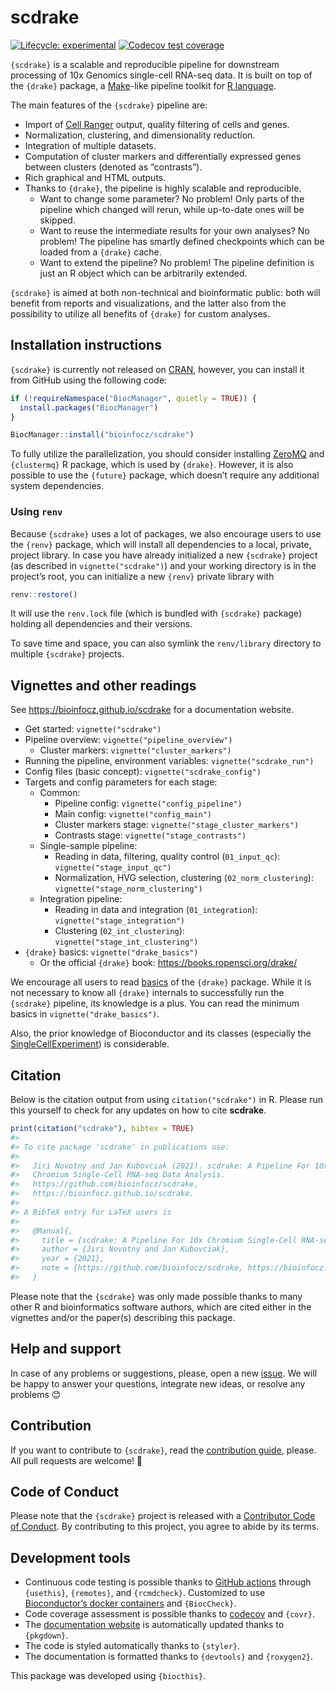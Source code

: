 
# scdrake

[![Lifecycle:
experimental](https://img.shields.io/badge/lifecycle-experimental-orange.svg)](https://lifecycle.r-lib.org/articles/stages.html#experimental)
[![Codecov test
coverage](https://codecov.io/gh/gorgitko/bioinfocz/branch/main/graph/badge.svg)](https://codecov.io/gh/bioinfocz/scdrake?branch=main)

`{scdrake}` is a scalable and reproducible pipeline for downstream
processing of 10x Genomics single-cell RNA-seq data. It is built on top
of the `{drake}` package, a
[Make](https://www.gnu.org/software/make/)-like pipeline toolkit for [R
language](https://www.r-project.org/).

The main features of the `{scdrake}` pipeline are:

-   Import of [Cell
    Ranger](https://support.10xgenomics.com/single-cell-gene-expression/software/pipelines/latest/what-is-cell-ranger)
    output, quality filtering of cells and genes.
-   Normalization, clustering, and dimensionality reduction.
-   Integration of multiple datasets.
-   Computation of cluster markers and differentially expressed genes
    between clusters (denoted as “contrasts”).
-   Rich graphical and HTML outputs.
-   Thanks to `{drake}`, the pipeline is highly scalable and
    reproducible.
    -   Want to change some parameter? No problem! Only parts of the
        pipeline which changed will rerun, while up-to-date ones will be
        skipped.
    -   Want to reuse the intermediate results for your own analyses? No
        problem! The pipeline has smartly defined checkpoints which can
        be loaded from a `{drake}` cache.
    -   Want to extend the pipeline? No problem! The pipeline definition
        is just an R object which can be arbitrarily extended.

`{scdrake}` is aimed at both non-technical and bioinformatic public:
both will benefit from reports and visualizations, and the latter also
from the possibility to utilize all benefits of `{drake}` for custom
analyses.

## Installation instructions

`{scdrake}` is currently not released on
[CRAN](http://cran.r-project.org/), however, you can install it from
GitHub using the following code:

``` r
if (!requireNamespace("BiocManager", quietly = TRUE)) {
  install.packages("BiocManager")
}

BiocManager::install("bioinfocz/scdrake")
```

To fully utilize the parallelization, you should consider installing
[ZeroMQ](https://zeromq.org/) and `{clustermq}` R package, which is used
by `{drake}`. However, it is also possible to use the `{future}`
package, which doesn’t require any additional system dependencies.

### Using `renv`

Because `{scdrake}` uses a lot of packages, we also encourage users to
use the `{renv}` package, which will install all dependencies to a
local, private, project library. In case you have already initialized a
new `{scdrake}` project (as described in `vignette("scdrake")`) and your
working directory is in the project’s root, you can initialize a new
`{renv}` private library with

``` r
renv::restore()
```

It will use the `renv.lock` file (which is bundled with `{scdrake}`
package) holding all dependencies and their versions.

To save time and space, you can also symlink the `renv/library`
directory to multiple `{scdrake}` projects.

## Vignettes and other readings

See <https://bioinfocz.github.io/scdrake> for a documentation website.

-   Get started: `vignette("scdrake")`
-   Pipeline overview: `vignette("pipeline_overview")`
    -   Cluster markers: `vignette("cluster_markers")`
-   Running the pipeline, environment variables:
    `vignette("scdrake_run")`
-   Config files (basic concept): `vignette("scdrake_config")`
-   Targets and config parameters for each stage:
    -   Common:
        -   Pipeline config: `vignette("config_pipeline")`
        -   Main config: `vignette("config_main")`
        -   Cluster markers stage: `vignette("stage_cluster_markers")`
        -   Contrasts stage: `vignette("stage_contrasts")`
    -   Single-sample pipeline:
        -   Reading in data, filtering, quality control (`01_input_qc`):
            `vignette("stage_input_qc")`
        -   Normalization, HVG selection, clustering
            (`02_norm_clustering`): `vignette("stage_norm_clustering")`
    -   Integration pipeline:
        -   Reading in data and integration (`01_integration`):
            `vignette("stage_integration")`
        -   Clustering (`02_int_clustering`):
            `vignette("stage_int_clustering")`
-   `{drake}` basics: `vignette("drake_basics")`
    -   Or the official `{drake}` book:
        <https://books.ropensci.org/drake/>

We encourage all users to read
[basics](https://books.ropensci.org/drake/) of the `{drake}` package.
While it is not necessary to know all `{drake}` internals to
successfully run the `{scdrake}` pipeline, its knowledge is a plus. You
can read the minimum basics in `vignette("drake_basics")`.

Also, the prior knowledge of Bioconductor and its classes (especially
the
[SingleCellExperiment](https://bioconductor.org/packages/release/bioc/html/SingleCellExperiment.html))
is considerable.

## Citation

Below is the citation output from using `citation("scdrake")` in R.
Please run this yourself to check for any updates on how to cite
**scdrake**.

``` r
print(citation("scdrake"), bibtex = TRUE)
#> 
#> To cite package 'scdrake' in publications use:
#> 
#>   Jiri Novotny and Jan Kubovciak (2021). scdrake: A Pipeline For 10x
#>   Chromium Single-Cell RNA-seq Data Analysis.
#>   https://github.com/bioinfocz/scdrake,
#>   https://bioinfocz.github.io/scdrake.
#> 
#> A BibTeX entry for LaTeX users is
#> 
#>   @Manual{,
#>     title = {scdrake: A Pipeline For 10x Chromium Single-Cell RNA-seq Data Analysis},
#>     author = {Jiri Novotny and Jan Kubovciak},
#>     year = {2021},
#>     note = {https://github.com/bioinfocz/scdrake, https://bioinfocz.github.io/scdrake},
#>   }
```

Please note that the `{scdrake}` was only made possible thanks to many
other R and bioinformatics software authors, which are cited either in
the vignettes and/or the paper(s) describing this package.

## Help and support

In case of any problems or suggestions, please, open a new
[issue](https://github.com/bioinfocz/scdrake/issues). We will be happy
to answer your questions, integrate new ideas, or resolve any problems
:blush:

## Contribution

If you want to contribute to `{scdrake}`, read the [contribution
guide](.github/CONTRIBUTING.md), please. All pull requests are welcome!
:slightly_smiling_face:

## Code of Conduct

Please note that the `{scdrake}` project is released with a [Contributor
Code of
Conduct](https://bioinfocz.github.io/scdrake/CODE_OF_CONDUCT.html). By
contributing to this project, you agree to abide by its terms.

## Development tools

-   Continuous code testing is possible thanks to [GitHub
    actions](https://www.tidyverse.org/blog/2020/04/usethis-1-6-0/)
    through `{usethis}`, `{remotes}`, and `{rcmdcheck}`. Customized to
    use [Bioconductor’s docker
    containers](https://www.bioconductor.org/help/docker/) and
    `{BiocCheck}`.
-   Code coverage assessment is possible thanks to
    [codecov](https://codecov.io/gh) and `{covr}`.
-   The [documentation website](http://bioinfocz.github.io/scdrake) is
    automatically updated thanks to `{pkgdown}`.
-   The code is styled automatically thanks to `{styler}`.
-   The documentation is formatted thanks to `{devtools}` and
    `{roxygen2}`.

This package was developed using `{biocthis}`.
